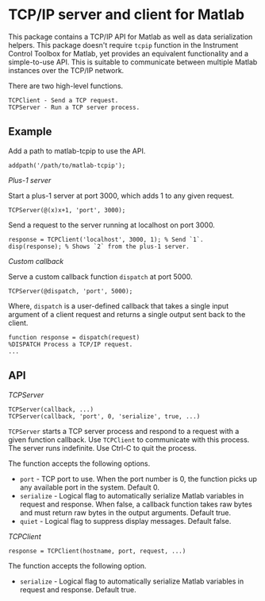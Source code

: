TCP/IP server and client for Matlab
===================================

This package contains a TCP/IP API for Matlab as well as data serialization
helpers. This package doesn't require `tcpip` function in the Instrument
Control Toolbox for Matlab, yet provides an equivalent functionality and a
simple-to-use API. This is suitable to communicate between multiple Matlab
instances over the TCP/IP network.

There are two high-level functions.

    TCPClient - Send a TCP request.
    TCPServer - Run a TCP server process.

Example
-------

Add a path to matlab-tcpip to use the API.

    addpath('/path/to/matlab-tcpip');

_Plus-1 server_

Start a plus-1 server at port 3000, which adds 1 to any given request.
 
    TCPServer(@(x)x+1, 'port', 3000);

Send a request to the server running at localhost on port 3000.

    response = TCPClient('localhost', 3000, 1); % Send `1`.
    disp(response); % Shows `2` from the plus-1 server.

_Custom callback_

Serve a custom callback function `dispatch` at port 5000.
 
    TCPServer(@dispatch, 'port', 5000);

Where, `dispatch` is a user-defined callback that takes a single input argument
of a client request and returns a single output sent back to the client.

    function response = dispatch(request)
    %DISPATCH Process a TCP/IP request.
    ...


API
---

_TCPServer_

    TCPServer(callback, ...)
    TCPServer(callback, 'port', 0, 'serialize', true, ...)
 
`TCPServer` starts a TCP server process and respond to a request with a given
function callback. Use `TCPClient` to communicate with this process. The server
runs indefinite. Use Ctrl-C to quit the process.

The function accepts the following options.

  * `port` - TCP port to use. When the port number is 0, the function picks up
             any available port in the system. Default 0.
  * `serialize` - Logical flag to automatically serialize Matlab variables in
                  request and response. When false, a callback function takes
                  raw bytes and must return raw bytes in the output arguments.
                  Default true.
  * `quiet` - Logical flag to suppress display messages. Default false.

_TCPClient_

    response = TCPClient(hostname, port, request, ...)
 
The function accepts the following option.
 
  * `serialize` - Logical flag to automatically serialize Matlab variables in
                  request and response. Default true.

